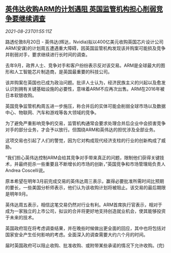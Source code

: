 <!--1629684063000-->
[英伟达收购ARM的计划遇阻 英国监管机构担心削弱竞争要继续调查](https://cn.reuters.com/article/nvidia-arm-acquisition-ukblocked-0823-idCNKBS2FO03Q)
------

<div><i>2021-08-23T01:55:11Z</i></div><p>路透伦敦8月20日 - 英伟达(辉达，Nvidia)拟以400亿美元收购英国芯片设计公司ARM(安谋)的计划周五遭遇重大障碍，因英国监管机构发现该并购案可能损及竞争并削弱对手，要求继续进行长时间的调查。</p><p>去年9月，政界人士、竞争对手和客户纷纷表示反对该交易。ARM是全球最大的图形和人工智能芯片制造商，是英国最重要的科技公司。</p><p>该并购案在英国也已成为政治问题。批评人士认为，经济民族主义的兴起以及愈发认识到拥有关键基础设施的必要性，意味着ARM不应再次出售。ARM在2016年被日本软银收购。</p><p>英国竞争监管机构周五进一步施压，称合并后的实体可能会削弱全球市场以及数据中心、物联网、汽车和游戏等各大领域的竞争。</p><p>为了避免严重影响竞争的交易，监管机构通常会要求处理合并后企业中会损害竞争对手的部分业务，才会予以放行。但围绕ARM和英伟达的担忧涉及全部业务。</p><p>这项交易也引起了人们的警觉，因为它对构成现代经济支柱的行业的创新构成了威胁。</p><p>“我们担心英伟达控制ARM会给其竞争对手带来真正的问题，限制他们获得关键技术，并最终扼杀一些重要且不断增长的市场的创新，”英国竞争和市场管理局负责人Andrea Coscelli说。</p><p>原本希望在明年3月前完成交易的英伟达周三表示，赢得必要批准所需时间比预期的要长，一些美国分析师表示，他们认为该收购计划将被阻止。该交易的最后期限是明年9月。</p><p>英伟达周五表示，相信这笔交易仍然对行业有利。ARM首席执行官表示，相对于成为一家独立的上市公司，拟议的合并将更好地支持创造就业机会，使其能够投资于未来的技术。</p><p>英国政府现在将考虑调查结果，并在晚些时候做出更全面的回应，其中也将包括对国家安全产生任何影响的考虑。全面深入的调查需要大约六个月的时间。</p><p>届时英国政府可以阻止收购、批准收购、或附带某些承诺的情况下允许收购。(完)</p>
